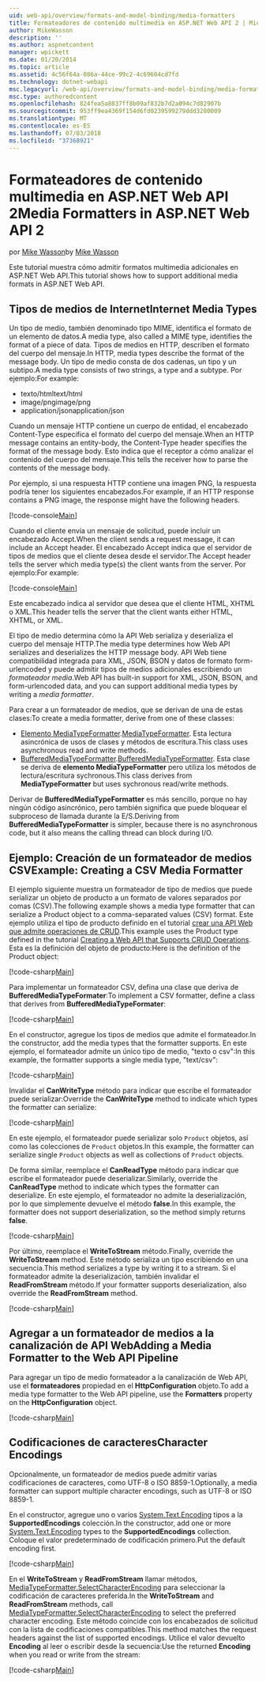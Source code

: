 ```yaml
---
uid: web-api/overview/formats-and-model-binding/media-formatters
title: Formateadores de contenido multimedia en ASP.NET Web API 2 | Microsoft Docs
author: MikeWasson
description: ''
ms.author: aspnetcontent
manager: wpickett
ms.date: 01/20/2014
ms.topic: article
ms.assetid: 4c56f64a-086a-44ce-99c2-4c69604cd7fd
ms.technology: dotnet-webapi
msc.legacyurl: /web-api/overview/formats-and-model-binding/media-formatters
msc.type: authoredcontent
ms.openlocfilehash: 824fea5a8837ff8b09af832b7d2a094c7d82907b
ms.sourcegitcommit: 953ff9ea4369f154d6fd0239599279ddd3280009
ms.translationtype: MT
ms.contentlocale: es-ES
ms.lasthandoff: 07/03/2018
ms.locfileid: "37368921"
---
```

<a name="media-formatters-in-aspnet-web-api-2"></a><span data-ttu-id="bce6c-102">Formateadores de contenido multimedia en ASP.NET Web API 2</span><span class="sxs-lookup"><span data-stu-id="bce6c-102">Media Formatters in ASP.NET Web API 2</span></span>
====================
<span data-ttu-id="bce6c-103">por [Mike Wasson](https://github.com/MikeWasson)</span><span class="sxs-lookup"><span data-stu-id="bce6c-103">by [Mike Wasson](https://github.com/MikeWasson)</span></span>

<span data-ttu-id="bce6c-104">Este tutorial muestra cómo admitir formatos multimedia adicionales en ASP.NET Web API.</span><span class="sxs-lookup"><span data-stu-id="bce6c-104">This tutorial shows how to support additional media formats in ASP.NET Web API.</span></span>

## <a name="internet-media-types"></a><span data-ttu-id="bce6c-105">Tipos de medios de Internet</span><span class="sxs-lookup"><span data-stu-id="bce6c-105">Internet Media Types</span></span>

<span data-ttu-id="bce6c-106">Un tipo de medio, también denominado tipo MIME, identifica el formato de un elemento de datos.</span><span class="sxs-lookup"><span data-stu-id="bce6c-106">A media type, also called a MIME type, identifies the format of a piece of data.</span></span> <span data-ttu-id="bce6c-107">Tipos de medios en HTTP, describen el formato del cuerpo del mensaje.</span><span class="sxs-lookup"><span data-stu-id="bce6c-107">In HTTP, media types describe the format of the message body.</span></span> <span data-ttu-id="bce6c-108">Un tipo de medio consta de dos cadenas, un tipo y un subtipo.</span><span class="sxs-lookup"><span data-stu-id="bce6c-108">A media type consists of two strings, a type and a subtype.</span></span> <span data-ttu-id="bce6c-109">Por ejemplo:</span><span class="sxs-lookup"><span data-stu-id="bce6c-109">For example:</span></span>

- <span data-ttu-id="bce6c-110">texto/html</span><span class="sxs-lookup"><span data-stu-id="bce6c-110">text/html</span></span>
- <span data-ttu-id="bce6c-111">image/png</span><span class="sxs-lookup"><span data-stu-id="bce6c-111">image/png</span></span>
- <span data-ttu-id="bce6c-112">application/json</span><span class="sxs-lookup"><span data-stu-id="bce6c-112">application/json</span></span>

<span data-ttu-id="bce6c-113">Cuando un mensaje HTTP contiene un cuerpo de entidad, el encabezado Content-Type especifica el formato del cuerpo del mensaje.</span><span class="sxs-lookup"><span data-stu-id="bce6c-113">When an HTTP message contains an entity-body, the Content-Type header specifies the format of the message body.</span></span> <span data-ttu-id="bce6c-114">Esto indica que el receptor a cómo analizar el contenido del cuerpo del mensaje.</span><span class="sxs-lookup"><span data-stu-id="bce6c-114">This tells the receiver how to parse the contents of the message body.</span></span>

<span data-ttu-id="bce6c-115">Por ejemplo, si una respuesta HTTP contiene una imagen PNG, la respuesta podría tener los siguientes encabezados.</span><span class="sxs-lookup"><span data-stu-id="bce6c-115">For example, if an HTTP response contains a PNG image, the response might have the following headers.</span></span>

[!code-console[Main](media-formatters/samples/sample1.cmd)]

<span data-ttu-id="bce6c-116">Cuando el cliente envía un mensaje de solicitud, puede incluir un encabezado Accept.</span><span class="sxs-lookup"><span data-stu-id="bce6c-116">When the client sends a request message, it can include an Accept header.</span></span> <span data-ttu-id="bce6c-117">El encabezado Accept indica que el servidor de tipos de medios que el cliente desea desde el servidor.</span><span class="sxs-lookup"><span data-stu-id="bce6c-117">The Accept header tells the server which media type(s) the client wants from the server.</span></span> <span data-ttu-id="bce6c-118">Por ejemplo:</span><span class="sxs-lookup"><span data-stu-id="bce6c-118">For example:</span></span>

[!code-console[Main](media-formatters/samples/sample2.cmd)]

<span data-ttu-id="bce6c-119">Este encabezado indica al servidor que desea que el cliente HTML, XHTML o XML.</span><span class="sxs-lookup"><span data-stu-id="bce6c-119">This header tells the server that the client wants either HTML, XHTML, or XML.</span></span>

<span data-ttu-id="bce6c-120">El tipo de medio determina cómo la API Web serializa y deserializa el cuerpo del mensaje HTTP.</span><span class="sxs-lookup"><span data-stu-id="bce6c-120">The media type determines how Web API serializes and deserializes the HTTP message body.</span></span> <span data-ttu-id="bce6c-121">API Web tiene compatibilidad integrada para XML, JSON, BSON y datos de formato form-urlencoded y puede admitir tipos de medios adicionales escribiendo un *formateador media*.</span><span class="sxs-lookup"><span data-stu-id="bce6c-121">Web API has built-in support for XML, JSON, BSON, and form-urlencoded data, and you can support additional media types by writing a *media formatter*.</span></span>

<span data-ttu-id="bce6c-122">Para crear a un formateador de medios, que se derivan de una de estas clases:</span><span class="sxs-lookup"><span data-stu-id="bce6c-122">To create a media formatter, derive from one of these classes:</span></span>

- <span data-ttu-id="bce6c-123">[Elemento MediaTypeFormatter](https://msdn.microsoft.com/library/system.net.http.formatting.mediatypeformatter.aspx).</span><span class="sxs-lookup"><span data-stu-id="bce6c-123">[MediaTypeFormatter](https://msdn.microsoft.com/library/system.net.http.formatting.mediatypeformatter.aspx).</span></span> <span data-ttu-id="bce6c-124">Esta lectura asincrónica de usos de clases y métodos de escritura.</span><span class="sxs-lookup"><span data-stu-id="bce6c-124">This class uses asynchronous read and write methods.</span></span>
- <span data-ttu-id="bce6c-125">[BufferedMediaTypeFormatter](https://msdn.microsoft.com/library/system.net.http.formatting.bufferedmediatypeformatter.aspx).</span><span class="sxs-lookup"><span data-stu-id="bce6c-125">[BufferedMediaTypeFormatter](https://msdn.microsoft.com/library/system.net.http.formatting.bufferedmediatypeformatter.aspx).</span></span> <span data-ttu-id="bce6c-126">Esta clase se deriva de **elemento MediaTypeFormatter** pero utiliza los métodos de lectura/escritura sychronous.</span><span class="sxs-lookup"><span data-stu-id="bce6c-126">This class derives from **MediaTypeFormatter** but uses sychronous read/write methods.</span></span>

<span data-ttu-id="bce6c-127">Derivar de **BufferedMediaTypeFormatter** es más sencillo, porque no hay ningún código asincrónico, pero también significa que puede bloquear el subproceso de llamada durante la E/S.</span><span class="sxs-lookup"><span data-stu-id="bce6c-127">Deriving from **BufferedMediaTypeFormatter** is simpler, because there is no asynchronous code, but it also means the calling thread can block during I/O.</span></span>

## <a name="example-creating-a-csv-media-formatter"></a><span data-ttu-id="bce6c-128">Ejemplo: Creación de un formateador de medios CSV</span><span class="sxs-lookup"><span data-stu-id="bce6c-128">Example: Creating a CSV Media Formatter</span></span>

<span data-ttu-id="bce6c-129">El ejemplo siguiente muestra un formateador de tipo de medios que puede serializar un objeto de producto a un formato de valores separados por comas (CSV).</span><span class="sxs-lookup"><span data-stu-id="bce6c-129">The following example shows a media type formatter that can serialize a Product object to a comma-separated values (CSV) format.</span></span> <span data-ttu-id="bce6c-130">Este ejemplo utiliza el tipo de producto definido en el tutorial [crear una API Web que admite operaciones de CRUD](../older-versions/creating-a-web-api-that-supports-crud-operations.md).</span><span class="sxs-lookup"><span data-stu-id="bce6c-130">This example uses the Product type defined in the tutorial [Creating a Web API that Supports CRUD Operations](../older-versions/creating-a-web-api-that-supports-crud-operations.md).</span></span> <span data-ttu-id="bce6c-131">Esta es la definición del objeto de producto:</span><span class="sxs-lookup"><span data-stu-id="bce6c-131">Here is the definition of the Product object:</span></span>

[!code-csharp[Main](media-formatters/samples/sample3.cs)]

<span data-ttu-id="bce6c-132">Para implementar un formateador CSV, defina una clase que deriva de **BufferedMediaTypeFormater**:</span><span class="sxs-lookup"><span data-stu-id="bce6c-132">To implement a CSV formatter, define a class that derives from **BufferedMediaTypeFormater**:</span></span>

[!code-csharp[Main](media-formatters/samples/sample4.cs)]

<span data-ttu-id="bce6c-133">En el constructor, agregue los tipos de medios que admite el formateador.</span><span class="sxs-lookup"><span data-stu-id="bce6c-133">In the constructor, add the media types that the formatter supports.</span></span> <span data-ttu-id="bce6c-134">En este ejemplo, el formateador admite un único tipo de medio, &quot;texto o csv&quot;:</span><span class="sxs-lookup"><span data-stu-id="bce6c-134">In this example, the formatter supports a single media type, &quot;text/csv&quot;:</span></span>

[!code-csharp[Main](media-formatters/samples/sample5.cs)]

<span data-ttu-id="bce6c-135">Invalidar el **CanWriteType** método para indicar que escribe el formateador puede serializar:</span><span class="sxs-lookup"><span data-stu-id="bce6c-135">Override the **CanWriteType** method to indicate which types the formatter can serialize:</span></span>

[!code-csharp[Main](media-formatters/samples/sample6.cs)]

<span data-ttu-id="bce6c-136">En este ejemplo, el formateador puede serializar solo `Product` objetos, así como las colecciones de `Product` objetos.</span><span class="sxs-lookup"><span data-stu-id="bce6c-136">In this example, the formatter can serialize single `Product` objects as well as collections of `Product` objects.</span></span>

<span data-ttu-id="bce6c-137">De forma similar, reemplace el **CanReadType** método para indicar que escribe el formateador puede deserializar.</span><span class="sxs-lookup"><span data-stu-id="bce6c-137">Similarly, override the **CanReadType** method to indicate which types the formatter can deserialize.</span></span> <span data-ttu-id="bce6c-138">En este ejemplo, el formateador no admite la deserialización, por lo que simplemente devuelve el método **false**.</span><span class="sxs-lookup"><span data-stu-id="bce6c-138">In this example, the formatter does not support deserialization, so the method simply returns **false**.</span></span>

[!code-csharp[Main](media-formatters/samples/sample7.cs)]

<span data-ttu-id="bce6c-139">Por último, reemplace el **WriteToStream** método.</span><span class="sxs-lookup"><span data-stu-id="bce6c-139">Finally, override the **WriteToStream** method.</span></span> <span data-ttu-id="bce6c-140">Este método serializa un tipo escribiendo en una secuencia.</span><span class="sxs-lookup"><span data-stu-id="bce6c-140">This method serializes a type by writing it to a stream.</span></span> <span data-ttu-id="bce6c-141">Si el formateador admite la deserialización, también invalidar el **ReadFromStream** método.</span><span class="sxs-lookup"><span data-stu-id="bce6c-141">If your formatter supports deserialization, also override the **ReadFromStream** method.</span></span>

[!code-csharp[Main](media-formatters/samples/sample8.cs)]

## <a name="adding-a-media-formatter-to-the-web-api-pipeline"></a><span data-ttu-id="bce6c-142">Agregar a un formateador de medios a la canalización de API Web</span><span class="sxs-lookup"><span data-stu-id="bce6c-142">Adding a Media Formatter to the Web API Pipeline</span></span>

<span data-ttu-id="bce6c-143">Para agregar un tipo de medio formateador a la canalización de Web API, use el **formateadores** propiedad en el **HttpConfiguration** objeto.</span><span class="sxs-lookup"><span data-stu-id="bce6c-143">To add a media type formatter to the Web API pipeline, use the **Formatters** property on the **HttpConfiguration** object.</span></span>

[!code-csharp[Main](media-formatters/samples/sample9.cs)]

## <a name="character-encodings"></a><span data-ttu-id="bce6c-144">Codificaciones de caracteres</span><span class="sxs-lookup"><span data-stu-id="bce6c-144">Character Encodings</span></span>

<span data-ttu-id="bce6c-145">Opcionalmente, un formateador de medios puede admitir varias codificaciones de caracteres, como UTF-8 o ISO 8859-1.</span><span class="sxs-lookup"><span data-stu-id="bce6c-145">Optionally, a media formatter can support multiple character encodings, such as UTF-8 or ISO 8859-1.</span></span>

<span data-ttu-id="bce6c-146">En el constructor, agregue uno o varios [System.Text.Encoding](https://msdn.microsoft.com/library/system.text.encoding.aspx) tipos a la **SupportedEncodings** colección.</span><span class="sxs-lookup"><span data-stu-id="bce6c-146">In the constructor, add one or more [System.Text.Encoding](https://msdn.microsoft.com/library/system.text.encoding.aspx) types to the **SupportedEncodings** collection.</span></span> <span data-ttu-id="bce6c-147">Coloque el valor predeterminado de codificación primero.</span><span class="sxs-lookup"><span data-stu-id="bce6c-147">Put the default encoding first.</span></span>

[!code-csharp[Main](media-formatters/samples/sample10.cs?highlight=6-7)]

<span data-ttu-id="bce6c-148">En el **WriteToStream** y **ReadFromStream** llamar métodos, [MediaTypeFormatter.SelectCharacterEncoding](https://msdn.microsoft.com/library/hh969054.aspx) para seleccionar la codificación de caracteres preferida.</span><span class="sxs-lookup"><span data-stu-id="bce6c-148">In the **WriteToStream** and **ReadFromStream** methods, call [MediaTypeFormatter.SelectCharacterEncoding](https://msdn.microsoft.com/library/hh969054.aspx) to select the preferred character encoding.</span></span> <span data-ttu-id="bce6c-149">Este método coincide con los encabezados de solicitud con la lista de codificaciones compatibles.</span><span class="sxs-lookup"><span data-stu-id="bce6c-149">This method matches the request headers against the list of supported encodings.</span></span> <span data-ttu-id="bce6c-150">Utilice el valor devuelto **Encoding** al leer o escribir desde la secuencia:</span><span class="sxs-lookup"><span data-stu-id="bce6c-150">Use the returned **Encoding** when you read or write from the stream:</span></span>

[!code-csharp[Main](media-formatters/samples/sample11.cs?highlight=3,5)]
